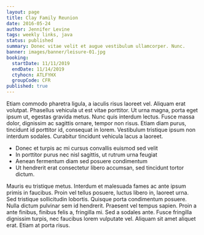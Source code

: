 ```yaml
---
layout: page
title: Clay Family Reunion
date: 2016-05-24
author: Jennifer Levine
tags: weekly links, java
status: published
summary: Donec vitae velit et augue vestibulum ullamcorper. Nunc.
banner: images/banner/leisure-01.jpg
booking:
  startDate: 11/11/2019
  endDate: 11/14/2019
  ctyhocn: ATLFYHX
  groupCode: CFR
published: true
---
```

Etiam commodo pharetra ligula, a iaculis risus laoreet vel. Aliquam erat volutpat. Phasellus vehicula ut est vitae porttitor. Ut urna magna, porta eget ipsum ut, egestas gravida metus. Nunc quis interdum lectus. Fusce massa dolor, dignissim ac sagittis ornare, tempor non risus. Etiam diam purus, tincidunt id porttitor id, consequat in lorem. Vestibulum tristique ipsum non interdum sodales. Curabitur tincidunt vehicula lacus a laoreet.

* Donec et turpis ac mi cursus convallis euismod sed velit
* In porttitor purus nec nisl sagittis, ut rutrum urna feugiat
* Aenean fermentum diam sed posuere condimentum
* Ut hendrerit erat consectetur libero accumsan, sed tincidunt tortor dictum.

Mauris eu tristique metus. Interdum et malesuada fames ac ante ipsum primis in faucibus. Proin vel tellus posuere, luctus libero in, laoreet urna. Sed tristique sollicitudin lobortis. Quisque porta condimentum posuere. Nulla dictum pulvinar sem id hendrerit. Praesent vel tempus sapien. Proin a ante finibus, finibus felis a, fringilla mi. Sed a sodales ante. Fusce fringilla dignissim turpis, nec faucibus lorem vulputate vel. Aliquam sit amet aliquet erat. Etiam at porta risus.
